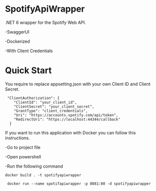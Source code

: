 # SpotifyApiWrapper

.NET 6 wrapper for the Spotify Web API.

-SwaggerUI

-Dockerized

-With Client Credentials

# Quick Start

You require to replace appsetting.json with your own Client ID and Client Secret.

````
 "ClientAuthorization": {
    "ClientId": "your_client_id",
    "ClientSecret": "your_client_secret",
    "GrantType": "client_credentials",
    "Uri": "https://accounts.spotify.com/api/token",
    "RedirectUri": "https://localhost:44344/callback"
  }
````

If you want to run this application with Docker you can follow this instructions.

-Go to project file 

-Open powershell

-Run the following command

````
docker build . -t spotifyapiwrapper

````

````
 docker run --name spotifapiwrapper -p 8081:80 -d spotifyapiwrapper
````



